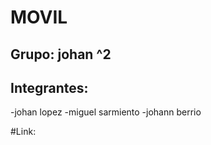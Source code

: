# MOVIL

##  Grupo: johan ^2

## Integrantes: 
-johan lopez
-miguel sarmiento
-johann berrio

#Link: 

